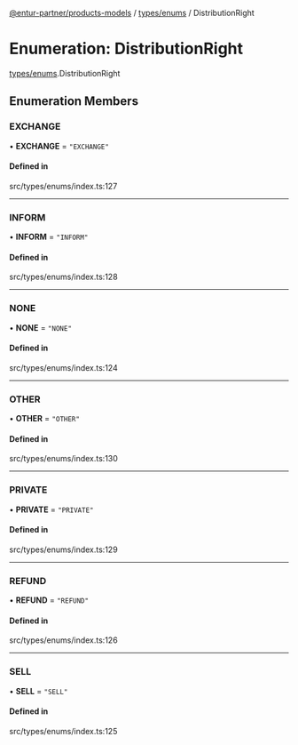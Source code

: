 [@entur-partner/products-models](../README.md) / [types/enums](../modules/types_enums.md) / DistributionRight

# Enumeration: DistributionRight

[types/enums](../modules/types_enums.md).DistributionRight

## Enumeration Members

### EXCHANGE

• **EXCHANGE** = ``"EXCHANGE"``

#### Defined in

src/types/enums/index.ts:127

___

### INFORM

• **INFORM** = ``"INFORM"``

#### Defined in

src/types/enums/index.ts:128

___

### NONE

• **NONE** = ``"NONE"``

#### Defined in

src/types/enums/index.ts:124

___

### OTHER

• **OTHER** = ``"OTHER"``

#### Defined in

src/types/enums/index.ts:130

___

### PRIVATE

• **PRIVATE** = ``"PRIVATE"``

#### Defined in

src/types/enums/index.ts:129

___

### REFUND

• **REFUND** = ``"REFUND"``

#### Defined in

src/types/enums/index.ts:126

___

### SELL

• **SELL** = ``"SELL"``

#### Defined in

src/types/enums/index.ts:125
